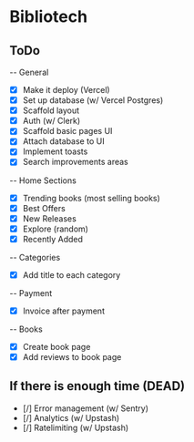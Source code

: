 # Bibliotech

## ToDo

-- General

- [x] Make it deploy (Vercel)
- [x] Set up database (w/ Vercel Postgres)
- [x] Scaffold layout
- [x] Auth (w/ Clerk)
- [x] Scaffold basic pages UI
- [x] Attach database to UI
- [x] Implement toasts
- [x] Search improvements areas

-- Home Sections

- [x] Trending books (most selling books)
- [x] Best Offers
- [x] New Releases
- [x] Explore (random)
- [x] Recently Added

-- Categories

- [x] Add title to each category

-- Payment

- [x] Invoice after payment

-- Books

- [x] Create book page
- [x] Add reviews to book page

## If there is enough time (DEAD)

- [/] Error management (w/ Sentry)
- [/] Analytics (w/ Upstash)
- [/] Ratelimiting (w/ Upstash)
